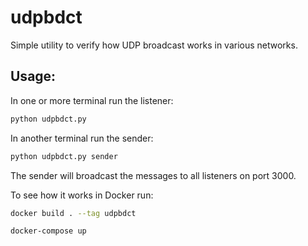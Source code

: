 # udpbdct

Simple utility to verify how UDP broadcast works in various networks.

## Usage:

In one or more terminal run the listener:
```bash
python udpbdct.py
```
In another terminal run the sender:
```bash
python udpbdct.py sender
```

The sender will broadcast the messages to all listeners on port 3000.

To see how it works in Docker run:
```bash
docker build . --tag udpbdct

docker-compose up
```
